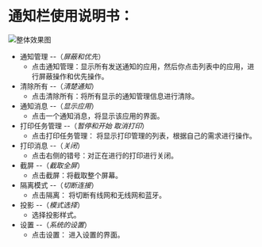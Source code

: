 # 通知栏使用说明书：
 ![整体效果图](https://github.com/openthos/systemui-analysis/blob/master/ImageView/notification.png)
  - 通知管理 --（*屏蔽和优先*）
    - 点击通知管理：显示所有发送通知的应用，然后你点击列表中的应用，进行屏蔽操作和优先操作。
  - 清除所有 --（*清楚通知*）
    - 点击清除所有：将所有显示的通知管理信息进行清除。
  - 通知消息 --（*显示应用*）
    - 点击一个通知消息，将显示该应用的界面。
  - 打印任务管理 --（*暂停和开始 取消打印*）
    - 点击打印任务管理： 将显示打印管理的列表，根据自己的需求进行操作。
  - 打印消息 --（*关闭*）
    - 点击右侧的错号：对正在进行的打印进行关闭。
  - 截屏 --（*截取全屏*）
    - 点击截屏：将截取整个屏幕。
  - 隔离模式  --（*切断连接*）
    - 点击隔离： 将切断有线网和无线网和蓝牙。
  - 投影 --（*模式选择*）
    - 选择投影样式。
  - 设置 --（*系统的设置*）
    - 点击设置： 进入设置的界面。
